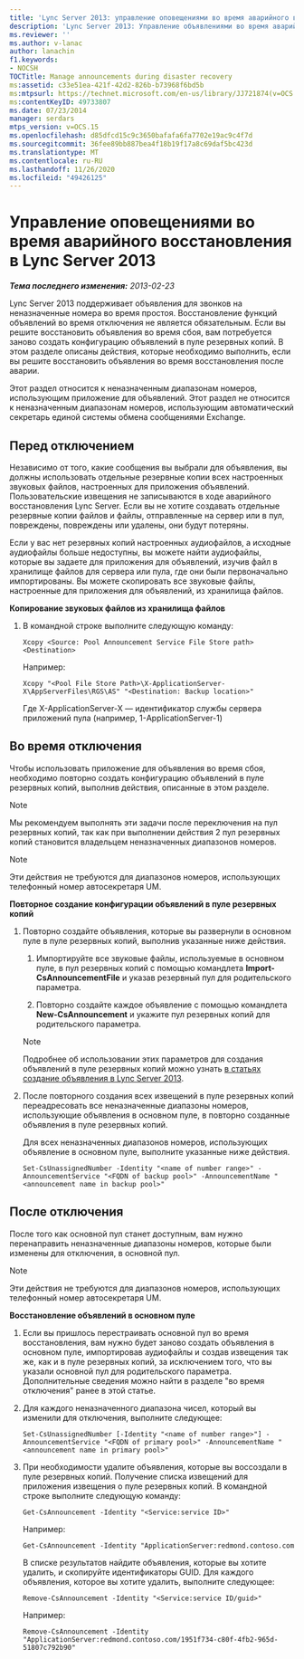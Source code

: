 ```yaml
---
title: 'Lync Server 2013: управление оповещениями во время аварийного восстановления'
description: 'Lync Server 2013: Управление объявлениями во время аварийного восстановления.'
ms.reviewer: ''
ms.author: v-lanac
author: lanachin
f1.keywords:
- NOCSH
TOCTitle: Manage announcements during disaster recovery
ms:assetid: c33e51ea-421f-42d2-826b-b73968f6bd5b
ms:mtpsurl: https://technet.microsoft.com/en-us/library/JJ721874(v=OCS.15)
ms:contentKeyID: 49733807
ms.date: 07/23/2014
manager: serdars
mtps_version: v=OCS.15
ms.openlocfilehash: d85dfcd15c9c3650bafafa6fa7702e19ac9c4f7d
ms.sourcegitcommit: 36fee89bb887bea4f18b19f17a8c69daf5bc423d
ms.translationtype: MT
ms.contentlocale: ru-RU
ms.lasthandoff: 11/26/2020
ms.locfileid: "49426125"
---
```

# <a name="manage-announcements-during-disaster-recovery-in-lync-server-2013"></a>Управление оповещениями во время аварийного восстановления в Lync Server 2013

<div data-xmlns="http://www.w3.org/1999/xhtml">

<div class="topic" data-xmlns="http://www.w3.org/1999/xhtml" data-msxsl="urn:schemas-microsoft-com:xslt" data-cs="https://msdn.microsoft.com/">

<div data-asp="https://msdn2.microsoft.com/asp">



</div>

<div id="mainSection">

<div id="mainBody">

<span> </span>

_**Тема последнего изменения:** 2013-02-23_

Lync Server 2013 поддерживает объявления для звонков на неназначенные номера во время простоя. Восстановление функций объявлений во время отключения не является обязательным. Если вы решите восстановить объявления во время сбоя, вам потребуется заново создать конфигурацию объявлений в пуле резервных копий. В этом разделе описаны действия, которые необходимо выполнить, если вы решите восстановить объявления во время восстановления после аварии.

Этот раздел относится к неназначенным диапазонам номеров, использующим приложение для объявлений. Этот раздел не относится к неназначенным диапазонам номеров, использующим автоматический секретарь единой системы обмена сообщениями Exchange.

<div>

## <a name="before-an-outage"></a>Перед отключением

Независимо от того, какие сообщения вы выбрали для объявления, вы должны использовать отдельные резервные копии всех настроенных звуковых файлов, настроенных для приложения объявлений. Пользовательские извещения не записываются в ходе аварийного восстановления Lync Server. Если вы не хотите создавать отдельные резервные копии файлов и файлы, отправленные на сервер или в пул, повреждены, повреждены или удалены, они будут потеряны.

Если у вас нет резервных копий настроенных аудиофайлов, а исходные аудиофайлы больше недоступны, вы можете найти аудиофайлы, которые вы задаете для приложения для объявлений, изучив файл в хранилище файлов для сервера или пула, где они были первоначально импортированы. Вы можете скопировать все звуковые файлы, настроенные для приложения для объявлений, из хранилища файлов.

**Копирование звуковых файлов из хранилища файлов**

1.  В командной строке выполните следующую команду:
    
        Xcopy <Source: Pool Announcement Service File Store path> <Destination>
    
    Например:
    
        Xcopy "<Pool File Store Path>\X-ApplicationServer-X\AppServerFiles\RGS\AS" "<Destination: Backup location>"
    
    Где X-ApplicationServer-X — идентификатор службы сервера приложений пула (например, 1-ApplicationServer-1)


</div>

<div>

## <a name="during-an-outage"></a>Во время отключения

Чтобы использовать приложение для объявления во время сбоя, необходимо повторно создать конфигурацию объявлений в пуле резервных копий, выполнив действия, описанные в этом разделе.

<div>


> [!NOTE]  
> Мы рекомендуем выполнять эти задачи после переключения на пул резервных копий, так как при выполнении действия 2 пул резервных копий становится владельцем неназначенных диапазонов номеров.



</div>

<div>


> [!NOTE]  
> Эти действия не требуются для диапазонов номеров, использующих телефонный номер автосекретаря UM.



</div>

**Повторное создание конфигурации объявлений в пуле резервных копий**

1.  Повторно создайте объявления, которые вы развернули в основном пуле в пуле резервных копий, выполнив указанные ниже действия.
    
    1.  Импортируйте все звуковые файлы, используемые в основном пуле, в пул резервных копий с помощью командлета **Import-CsAnnouncementFile** и указав резервный пул для родительского параметра.
    
    2.  Повторно создайте каждое объявление с помощью командлета **New-CsAnnouncement** и укажите пул резервных копий для родительского параметра.
    
    <div>
    

    > [!NOTE]  
    > Подробнее об использовании этих параметров для создания объявлений в пуле резервных копий можно узнать <A href="lync-server-2013-create-an-announcement.md">в статьях создание объявления в Lync Server 2013</A>.

    
    </div>

2.  После повторного создания всех извещений в пуле резервных копий переадресовать все неназначенные диапазоны номеров, использующие объявления в основном пуле, в повторно созданные объявления в пуле резервных копий.
    
    Для всех неназначенных диапазонов номеров, использующих объявление в основном пуле, выполните указанные ниже действия.
    
        Set-CsUnassignedNumber -Identity "<name of number range>" -AnnouncementService "<FQDN of backup pool>" -AnnouncementName "<announcement name in backup pool>"

</div>

<div>

## <a name="after-the-outage"></a>После отключения

После того как основной пул станет доступным, вам нужно перенаправить неназначенные диапазоны номеров, которые были изменены для отключения, в основной пул.

<div>


> [!NOTE]  
> Эти действия не требуются для диапазонов номеров, использующих телефонный номер автосекретаря UM.



</div>

**Восстановление объявлений в основном пуле**

1.  Если вы пришлось перестраивать основной пул во время восстановления, вам нужно будет заново создать объявления в основном пуле, импортировав аудиофайлы и создав извещения так же, как и в пуле резервных копий, за исключением того, что вы указали основной пул для родительского параметра. Дополнительные сведения можно найти в разделе "во время отключения" ранее в этой статье.

2.  Для каждого неназначенного диапазона чисел, который вы изменили для отключения, выполните следующее:
    
        Set-CsUnassignedNumber [-Identity "<name of number range>"] -AnnouncementService "<FQDN of primary pool>" -AnnouncementName "<announcement name in primary pool>"

3.  При необходимости удалите объявления, которые вы воссоздали в пуле резервных копий. Получение списка извещений для приложения извещения о пуле резервных копий. В командной строке выполните следующую команду:
    
        Get-CsAnnouncement -Identity "<Service:service ID>"
    
    Например:
    
        Get-CsAnnouncement -Identity "ApplicationServer:redmond.contoso.com
    
    В списке результатов найдите объявления, которые вы хотите удалить, и скопируйте идентификаторы GUID. Для каждого объявления, которое вы хотите удалить, выполните следующее:
    
        Remove-CsAnnouncement -Identity "<Service:service ID/guid>"
    
    Например:
    
        Remove-CsAnnouncement -Identity "ApplicationServer:redmond.contoso.com/1951f734-c80f-4fb2-965d-51807c792b90"


</div>

</div>

<span> </span>

</div>

</div>

</div>

